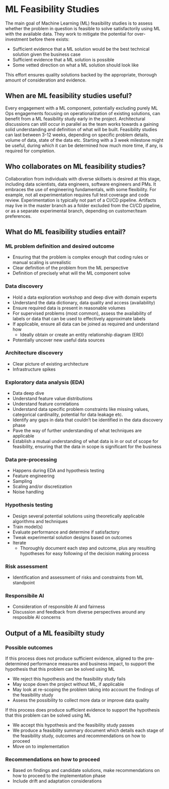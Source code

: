 # ML Feasibility Studies

The main goal of Machine Learning (ML) feasibility studies is to assess whether the problem in question is feasible to solve satisfactorily using ML with the available data. They work to mitigate the potential for over-investment before there exists:

* Sufficient evidence that a ML solution would be the best technical solution given the business case
* Sufficient evidence that a ML solution is possible
* Some vetted direction on what a ML solution should look like

This effort ensures quality solutions backed by the appropriate, thorough amount of consideration and evidence.

## When are ML feasibility studies useful?

Every engagement with a ML component, potentially excluding purely ML Ops engagements focusing on operationalization of existing solutions, can benefit from a ML feasibility study early in the project. Architectural discussions can still occur in parallel as the team works towards a gaining solid understanding and definition of what will be built. Feasibility studies can last between 3-12 weeks, depending on specific problem details, volume of data, state of the data etc. Starting with a 3 week milestone might be useful, during which it can be determined how much more time, if any, is required for completion.

## Who collaborates on ML feasibility studies?

Collaboration from individuals with diverse skillsets is desired at this stage, including data scientists, data engineers, software engineers and PMs. It embraces the use of engineering fundamentals, with some flexibility. For example, not all experimentation requires full test coverage and code review. Experimentation is typically not part of a CI/CD pipeline. Artifacts may live in the master branch as a folder excluded from the CI/CD pipeline, or as a separate experimental branch, depending on customer/team preferences.

## What do ML feasibility studies entail?

### ML problem definition and desired outcome

* Ensuring that the problem is complex enough that coding rules or manual scaling is unrealistic
* Clear definition of the problem from the ML perspective
* Definition of precisely what will the ML component solve

### Data discovery

* Hold a data exploration workshop and deep dive with domain experts
* Understand the data dictionary, data quality and access (availability)
* Ensure required data is present in reasonable volumes
* For supervised problems (most common), assess the availability of labels or data that can be used to effectively approximate labels
* If applicable, ensure all data can be joined as required and understand how
  * Ideally obtain or create an entity relationship diagram (ERD)
* Potentially uncover new useful data sources

### Architecture discovery

* Clear picture of existing architecture
* Infrastructure spikes

### Exploratory data analysis (EDA)

* Data deep dive
* Understand feature value distributions
* Understand feature correlations
* Understand data specific problem constraints like missing values, categorical cardinality, potential for data leakage etc.
* Identify any gaps in data that couldn’t be identified in the data discovery phase
* Pave the way of further understanding of what techniques are applicable
* Establish a mutual understanding of what data is in or out of scope for feasibility, ensuring that the data in scope is significant for the business

### Data pre-processing

* Happens during EDA and hypothesis testing
* Feature engineering
* Sampling
* Scaling and/or discretization
* Noise handling

### Hypothesis testing

* Design several potential solutions using theoretically applicable algorithms and techniques
* Train model(s)
* Evaluate performance and determine if satisfactory
* Tweak experimental solution designs based on outcomes
* Iterate
  * Thoroughly document each step and outcome, plus any resulting hypotheses for easy following of the decision making process

### Risk assessment

* Identification and assessment of risks and constraints from ML standpoint

### Responsibile AI

* Consideration of responsible AI and fairness
* Discussion and feedback from diverse perspectives around any resposible AI concerns

## Output of a ML feasibilty study

### Possible outcomes

If this process does not produce sufficient evidence, aligned to the pre-determined performance measures and business impact, to support the hypothesis that this problem can be solved using ML

* We reject this hypothesis and the feasibility study fails
* May scope down the project without ML, if applicable
* May look at re-scoping the problem taking into account the findings of the feasibility study
* Assess the possibility to collect more data or improve data quality

If this process does produce sufficient evidence to support the hypothesis that this problem can be solved using ML

* We accept this hypothesis and the feasibility study passes
* We produce a feasibility summary document which details each stage of the feasibility study, outcomes and recommendations on how to proceed
* Move on to implementation

### Recommendations on how to proceed

* Based on findings and candidate solutions, make recommendations on how to proceed to the implementation phase
* Include drift and adaptation considerations
